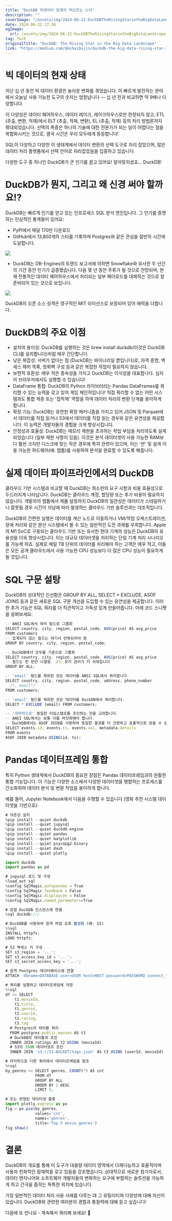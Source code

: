 ```yaml
---
title: "DuckDB 빅데이터 업계의 떠오르는 스타"
description: ""
coverImage: "/assets/img/2024-06-22-DuckDBTheRisingStarintheBigDataLandscape_0.png"
date: 2024-06-22 17:38
ogImage: 
  url: /assets/img/2024-06-22-DuckDBTheRisingStarintheBigDataLandscape_0.png
tag: Tech
originalTitle: "DuckDB: The Rising Star in the Big Data Landscape"
link: "https://medium.com/@mihaibojin/duckdb-the-big-data-rising-star-71916f953f18"
---
```



# 빅 데이터의 현재 상태

지난 십 년 동안 빅 데이터 환경은 놀라운 변화를 겪었습니다. 이 빠르게 발전하는 분야에서 오늘날 사용 가능한 도구의 숫자는 엄청납니다 — 십 년 전과 비교하면 약 9배나 다양합니다.

이 다양성은 데이터 웨어하우스, 데이터 레이크, 레이크하우스로만 한정되지 않고, ETL (추출, 변환, 적재)에서 ELT (추출, 적재, 변환), EL (추출, 적재) 등의 처리 방법론까지 확대되었습니다. 선택의 폭증은 하나의 기술에 대한 전문가가 되는 일이 어렵다는 점을 복합화시키는 것으로, 결국 시간은 우리 모두에게 동등합니다!

SQL이 다양하고 다양한 이 생태계에서 데이터 변환의 선택 도구로 자리 잡았으며, 많은 데이터 처리 플랫폼에서 선택 언어로 자리잡았음을 입증하고 있습니다.

<div class="content-ad"></div>

다양한 도구 중 하나인 DuckDB가 큰 인기를 끌고 있어요! 알아맞히셨죠... DuckDB!

# DuckDB가 뭔지, 그리고 왜 신경 써야 할까요!?

DuckDB는 빠르게 인기를 얻고 있는 인프로세스 SQL 분석 엔진입니다. 그 인기를 증명하는 인상적인 통계들이 있어요:

- PyPI에서 매달 170만 다운로드
- GitHub에서 13,800개의 스타를 기록하며 Postgres와 같은 관심을 절반의 시간에 도달합니다.

<div class="content-ad"></div>

<img src="/assets/img/2024-06-22-DuckDBTheRisingStarintheBigDataLandscape_0.png" />

- DuckDB는 DB-Engines의 트렌드 보고서에 의하면 Snowflake와 유사한 두 년간의 기간 동안 인기가 급증했습니다. 다음 몇 년 동안 주류가 될 것으로 전망되며, 현재 전통적인 데이터 웨어하우스에서 처리되는 일부 페이로드를 대체하는 것으로 잘 준비되어 있는 것으로 보입니다.

<img src="/assets/img/2024-06-22-DuckDBTheRisingStarintheBigDataLandscape_1.png" />

DuckDB의 오픈 소스 성격은 영구적인 MIT 라이선스로 보장되어 있어 매력을 더합니다.

<div class="content-ad"></div>

# DuckDB의 주요 이점

- 설치의 용이성: DuckDB를 실행하는 것은 brew install duckdb(이것은 DuckDB CLI를 설치합니다)처럼 매우 간단합니다.
- 낮은 복잡성: 서버가 없다는 점 (DuckDB는 바이너리일 뿐입니다)로, 자격 증명, 액세스 제어 목록, 방화벽 구성 등과 같은 복잡한 작업이 필요하지 않습니다.
- 보편적 호환성: 매우 적은 종속성을 가지고 DuckDB는 이식성을 대표합니다. 심지어 브라우저에서도 실행할 수 있습니다!
- DataFrame 통합: DuckDB의 Python 라이브러리는 Pandas DataFrames를 쿼리할 수 있는 능력을 갖고 있어 게임 체인저입니다! 직접 쿼리할 수 없는 어떤 시스템과도 통합 계층 또는 '접착제' 역할을 하여 데이터 처리의 변환 단계를 용이하게 합니다.
- 확장 기능: DuckDB는 유연한 확장 메커니즘을 가지고 있어 JSON 및 Parquet에서 데이터를 직접 읽거나 S3에서 데이터를 직접 읽는 경우와 같은 유연성을 제공합니다. 이 능력은 개발자들의 경험을 크게 향상시킵니다.
- 안정성과 효율성: DuckDB는 메모리 제한을 초과하는 작업 부담을 처리하도록 설계되었습니다 (일부 제한 사항이 있음). 이것은 분석 데이터셋이 사용 가능한 RAM보다 훨씬 크지만 디스크에 맞는 작은 경우에 특히 관련이 있으며, 이는 '싼' 및 쉽게 이용 가능한 하드웨어(예: 랩톱)를 사용하여 분석을 완료할 수 있도록 해줍니다.

# 실제 데이터 파이프라인에서의 DuckDB

클라우드 기반 시스템과 비교할 때 DuckDB는 최소한의 요구 사항과 비용 효율성으로 두드러지게 나타납니다. DuckDB는 클라우드 계정, 할당량 또는 추가 비용이 필요하지 않습니다. 개발자의 랩톱에서 제품 설정까지 DuckDB의 일관성은 데이터가 스테일하거나 잘못될 경우 시간이 지남에 따라 발생하는 클라우드 기반 솔루션과는 대조적입니다.

<div class="content-ad"></div>

DuckDB의 간편한 실행은 데이터를 계산 노드로 이동하거나 VM/작업 오케스트레이션, 장애 처리와 같은 분산 시스템에서 볼 수 있는 일반적인 도전 과제를 우회합니다. Apple의 M1 SoC로 구동되는 클라우드 기반 또는 유사한 현대 기계의 성능은 DuckDB의 유용성을 더욱 향상시킵니다. 이는 대규모 데이터셋을 처리하는 단일 기계 처리 시나리오를 가능케 하죠. 실제로 매일 TB 단위의 데이터를 처리해야 하는 고객은 매우 적고, 이들은 모든 공개 클라우드에서 사용 가능한 CPU 성능보다 더 많은 CPU 성능이 필요하게 될 것입니다.

# SQL 구문 설탕

DuckDB의 상대적인 신선함은 GROUP BY ALL, SELECT * EXCLUDE, ASOF JOINS 등과 같은 새로운 SQL 구문 개선을 도입할 수 있는 유연성을 제공합니다. 이러한 추가 기능은 SQL 쿼리를 더 직관적이고 가독성 있게 만들어줍니다. 아래 코드 스니펫을 살펴보세요:

```js
-- ANSI SQL에서 여러 필드로 그룹화
SELECT country, city, region, postal_code, AVG(price) AS avg_price
FROM customers
-- 집계되지 않는 필드는 여기서 반복되어야 함
GROUP BY country, city, region, postal_code;

-- DuckDB에서 모두를 기준으로 그룹화
SELECT country, city, region, postal_code, AVG(price) AS avg_price
-- 필드는 한 번만 나열됨. 코드 유지 관리가 더 쉬워집니다
GROUP BY ALL;
```

<div class="content-ad"></div>

```js
-- 'email' 필드를 제외한 모든 데이터를 ANSI SQL에서 쿼리합니다.
SELECT country, city, region, postal_code, address, phone_number
  /*, email*/
FROM customers;

-- 'email' 필드를 제외한 모든 데이터를 DuckDB에서 쿼리합니다.
SELECT * EXCLUDE (email) FROM customers;
```

```js
-- '대략적으로' 동일한 타임스탬프를 조인하는 것을 고려합니다.
-- ANSI SQL에서는 보통 이를 버킷화해야 합니다.
-- DuckDB에서는 ASOF JOIN을 사용하여 동일한 결과를 더 간편하고 효율적으로 얻을 수 있습니다.
SELECT events.id, events.ts, events.val, metadata.details
FROM events
ASOF JOIN metadata USING(id, ts);
```

# Pandas 데이터프레임 통합

특히 Python 생태계에서 DuckDB의 중요한 장점은 Pandas 데이터프레임과의 원활한 통합 기능입니다. 이 기능은 다양한 소스에서 다양한 데이터셋을 병합하는 프로세스를 간소화하여 데이터 분석 및 변환 작업을 용이하게 합니다.


<div class="content-ad"></div>

예를 들어, Jupyter Notebook에서 다음을 수행할 수 있습니다 (영화 추천 시스템 데이터셋을 기반으로):

```js
# 의존성 설치
%pip install --quiet duckdb
%pip install --quiet jupysql
%pip install --quiet duckdb-engine
%pip install --quiet pandas
%pip install --quiet matplotlib
%pip install --quiet psycopg2-binary
%pip install --quiet dash
%pip install --quiet plotly

import duckdb
import pandas as pd

# jupysql 로드 및 구성
%load_ext sql
%config SqlMagic.autopandas = True
%config SqlMagic.feedback = False
%config SqlMagic.displaycon = False
%config SqlMagic.named_parameters=True

# 로컬 DuckDB 인스턴스에 연결
%sql duckdb:///

# DuckDB를 사용하여 원격 파일 조회 활성화 (예: S3)
%%sql
INSTALL httpfs;
LOAD httpfs;

# S3 액세스 키 구성
SET s3_region = '...';
SET s3_access_key_id = '...';
SET s3_secret_access_key = '...';

# 원격 Postgres 데이터베이스에 연결
ATTACH 'dbname=DATABASE user=USER host=HOST password=PASSWORD connect_timeout=10' AS postgres (TYPE postgres, READ_ONLY);

# 쿼리를 실행하고 데이터프레임에 저장
%%sql
df << SELECT 
    t1.movieId,
    t1.title,
    t1.genres,
    t2.userId,
    t2.rating,
    t3.tag
  # Postgres의 테이블 쿼리
  FROM postgres.public.movies AS t1
  # DuckDB의 테이블과 조인
  INNER JOIN ratings AS t2 USING (movieId)
  # S3의 JSON 데이터셋과 조인
  INNER JOIN 's3://S3-BUCKET/tags.json' AS t3 USING (userId, movieId)

# 마지막으로 다른 쿼리에서 데이터프레임을 참조
%%sql
by_genres << SELECT genres, COUNT(*) AS cnt 
             FROM df
             GROUP BY ALL
             ORDER BY 2 DESC
             LIMIT 5;

# 또는 변형된 데이터셋 플롯
import plotly.express as px
fig = px.pie(by_genres,
             values='cnt',
             names='genres',
             title='Top 5 movie genres')
fig.show()
```

# 결론

DuckDB의 개요를 통해 이 도구가 대용량 데이터 영역에서 다재다능하고 효율적이며 사용자 친화적인 잠재력을 갖고 있음을 강조했습니다. 상대적으로 새로운 참가자로서, 데이터 엔지니어와 소프트웨어 개발자들의 변화하는 요구에 부합하는 솔루션을 가능하게 하고 간극을 좁히는 독특한 위치에 있습니다.

<div class="content-ad"></div>

가장 일반적인 데이터 처리 사용 사례를 다루는 데 그 유틸리티와 다양성에 대해 자신이 있습니다. DuckDB와 관련한 여러분의 경험과 통찰력에 대해 듣고 싶습니다!

다음에 또 만나요 - 계속해서 쿼리해 보세요! 🦆